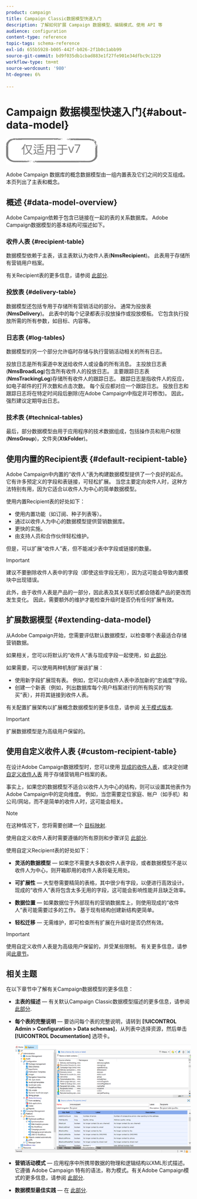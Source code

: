 ```yaml
---
product: campaign
title: Campaign Classic数据模型快速入门
description: 了解如何扩展 Campaign 数据模型、编辑模式、使用 API 等
audience: configuration
content-type: reference
topic-tags: schema-reference
exl-id: 655b5928-b005-442f-b026-2f1b0c1abb99
source-git-commit: bd9f035db1cbad883e1f27fe901e34dfbc9c1229
workflow-type: tm+mt
source-wordcount: '980'
ht-degree: 6%

---
```


# Campaign 数据模型快速入门{#about-data-model}

![](../../assets/v7-only.svg)

Adobe Campaign 数据库的概念数据模型由一组内置表及它们之间的交互组成。本页列出了主表和概念。

## 概述 {#data-model-overview}

Adobe Campaign依赖于包含已链接在一起的表的关系数据库。 Adobe Campaign数据模型的基本结构可描述如下。

### 收件人表 {#recipient-table}

数据模型依赖于主表，该主表默认为收件人表(**NmsRecipient**)。 此表用于存储所有营销用户档案。

有关Recipient表的更多信息，请参阅 [此部分](#default-recipient-table).

### 投放表 {#delivery-table}

数据模型还包括专用于存储所有营销活动的部分。 通常为投放表(**NmsDelivery**)。 此表中的每个记录都表示投放操作或投放模板。 它包含执行投放所需的所有参数，如目标、内容等。

### 日志表 {#log-tables}

数据模型的另一个部分允许临时存储与执行营销活动相关的所有日志。

投放日志是所有渠道中发送给收件人或设备的所有消息。 主投放日志表(**NmsBroadLog**)包含所有收件人的投放日志。
主要跟踪日志表(**NmsTrackingLog**)存储所有收件人的跟踪日志。 跟踪日志是指收件人的反应，如电子邮件的打开次数和点击次数。 每个反应都对应一个跟踪日志。
投放日志和跟踪日志将在特定时间段后删除(在Adobe Campaign中指定并可修改)。 因此，强烈建议定期导出日志。

### 技术表 {#technical-tables}

最后，部分数据模型由用于应用程序的技术数据组成，包括操作员和用户权限(**NmsGroup**)，文件夹(**XtkFolder**)。

## 使用内置的Recipient表 {#default-recipient-table}

Adobe Campaign中内置的“收件人”表为构建数据模型提供了一个良好的起点。 它有许多预定义的字段和表链接，可轻松扩展。 当您主要定向收件人时，这种方法特别有用，因为它适合以收件人为中心的简单数据模型。

使用内置Recipient表的好处如下：

* 使用内置功能（如订阅、种子列表等）。
* 通过以收件人为中心的数据模型提供营销数据库。
* 更快的实施。
* 由支持人员和合作伙伴轻松维护。

但是，可以扩展“收件人”表，但不能减少表中字段或链接的数量。

>[!IMPORTANT]
>
>建议不要删除收件人表中的字段（即使这些字段无用），因为这可能会导致内置模块中出现错误。

此外，由于收件人表是产品的一部分，因此表及其关联形式都会随着产品的更改而发生变化。 因此，需要额外的维护才能检查升级时是否仍有任何扩展有效。

## 扩展数据模型 {#extending-data-model}

从Adobe Campaign开始，您需要评估默认数据模型，以检查哪个表最适合存储营销数据。

如果相关，您可以将默认的“收件人”表与现成字段一起使用，如 [此部分](#default-recipient-table).

如果需要，可以使用两种机制扩展该扩展：

* 使用新字段扩展现有表。 例如，您可以向收件人表中添加新的“忠诚度”字段。
* 创建一个新表（例如，列出数据库每个用户档案进行的所有购买的“购买”表），并将其链接到收件人表。

有关配置扩展架构以扩展概念数据模型的更多信息，请参阅 [关于模式版本](../../configuration/using/about-schema-edition.md).

>[!IMPORTANT]
>
>扩展数据模型是为高级用户保留的。

## 使用自定义收件人表 {#custom-recipient-table}

在设计Adobe Campaign数据模型时，您可以使用 [现成的收件人表](#default-recipient-table)，或决定创建 [自定义收件人表](../../configuration/using/about-custom-recipient-table.md) 用于存储营销用户档案的表。

事实上，如果您的数据模型不适合以收件人为中心的结构，则可以设置其他表作为Adobe Campaign中的定向维度。 例如，当您需要定位家庭、帐户（如手机）和公司/网站，而不是简单的收件人时，这可能会相关。

>[!NOTE]
>
>在这种情况下，您将需要创建一个 [目标映射](../../configuration/using/target-mapping.md).

使用自定义收件人表时需要遵循的所有原则和步骤详见 [此部分](../../configuration/using/about-custom-recipient-table.md).

使用自定义Recipient表的好处如下：

* **灵活的数据模型**  — 如果您不需要大多数收件人表字段，或者数据模型不是以收件人为中心，则开箱即用的收件人表将毫无用处。

* **可扩展性**  — 大型卷需要精简的表格，其中很少有字段，以便进行高效设计。 现成的“收件人”表将包含太多无用的字段，这可能会影响性能并且缺乏效率。

* **数据位置**  — 如果数据位于外部现有的营销数据库上，则使用现成的“收件人”表可能需要过多的工作。 基于现有结构创建新结构更简单。

* **轻松迁移**  — 无需维护，即可检查所有扩展在升级时是否仍然有效。

>[!IMPORTANT]
>
>使用自定义收件人表是为高级用户保留的，并受某些限制。 有关更多信息，请参阅[此章节](../../configuration/using/about-custom-recipient-table.md)。

## 相关主题

在以下章节中了解有关Campaign数据模型的更多信息：

* **主表的描述**  — 有关默认Campaign Classic数据模型描述的更多信息，请参阅 [此部分](../../configuration/using/data-model-description.md).

* **每个表的完整说明**  — 要访问每个表的完整说明，请转到 **[!UICONTROL Admin > Configuration > Data schemas]**，从列表中选择资源，然后单击 **[!UICONTROL Documentation]** 选项卡。

   ![](assets/data-model_documentation-tab.png)


* **营销活动模式**  — 应用程序中所携带数据的物理和逻辑结构以XML形式描述。 它遵循 Adobe Campaign 特有的语法，称为模式。有关Adobe Campaign模式的更多信息，请参阅 [此部分](../../configuration/using/about-schema-reference.md).

* **数据模型最佳实践**  — 在 [此部分](../../configuration/using/data-model-best-practices.md#data-model-architecture).
